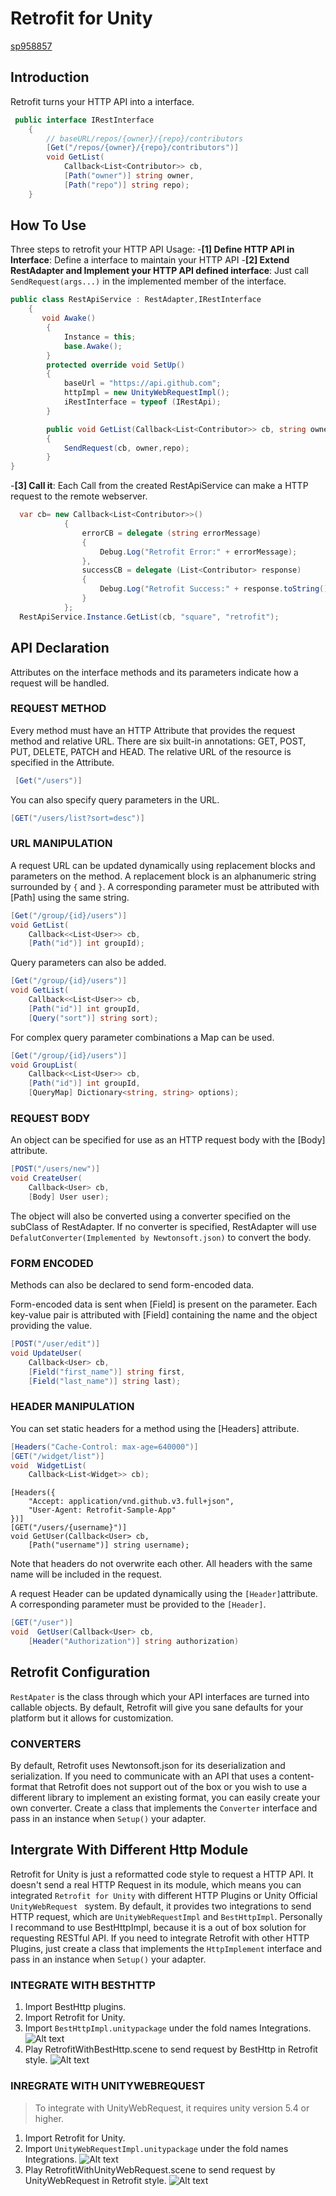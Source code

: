 # Retrofit for Unity
[sp958857](https://github.com/sp958857)
## Introduction

Retrofit turns your HTTP API into a interface.
```cs
 public interface IRestInterface
    {
        // baseURL/repos/{owner}/{repo}/contributors
        [Get("/repos/{owner}/{repo}/contributors")]
        void GetList(
            Callback<List<Contributor>> cb,
            [Path("owner")] string owner,
            [Path("repo")] string repo);
	}
```
## How To Use
Three steps to retrofit your HTTP API Usage:
-**[1] Define HTTP API in Interface**: Define a interface to maintain your HTTP API
-**[2] Extend RestAdapter and Implement your HTTP API defined interface**: Just call `SendRequest(args...)` in the implemented member of the interface.
```cs
public class RestApiService : RestAdapter,IRestInterface
    {
       void Awake()
        {
            Instance = this;
            base.Awake();
        }
        protected override void SetUp()
        {
            baseUrl = "https://api.github.com";
            httpImpl = new UnityWebRequestImpl();
            iRestInterface = typeof (IRestApi);
        }

        public void GetList(Callback<List<Contributor>> cb, string owner, string repo)
        {
            SendRequest(cb, owner,repo);
        }
}
```
-**[3] Call it**: Each Call from the created RestApiService  can make a HTTP request to the remote webserver.
```cs
  var cb= new Callback<List<Contributor>>()
            {
                errorCB = delegate (string errorMessage)
                {
                    Debug.Log("Retrofit Error:" + errorMessage);
                },
                successCB = delegate (List<Contributor> response)
                {
                    Debug.Log("Retrofit Success:" + response.toString());
                }
            };
  RestApiService.Instance.GetList(cb, "square", "retrofit");   
```
## API Declaration
Attributes on the interface methods and its parameters indicate how a request will be handled.
### REQUEST METHOD
Every method must have an HTTP Attribute that provides the request method and relative URL. There are six built-in annotations: GET, POST, PUT, DELETE, PATCH and HEAD. The relative URL of the resource is specified in the Attribute.
```cs
 [Get("/users")]
```
 You can also specify query parameters in the URL.
```cs
[GET("/users/list?sort=desc")]
```
### URL MANIPULATION
A request URL can be updated dynamically using replacement blocks and parameters on the method. A replacement block is an alphanumeric string surrounded by `{` and `}`. A corresponding parameter must be attributed with [Path] using the same string.
```cs
[Get("/group/{id}/users")]
void GetList(
    Callback<<List<User>> cb,
    [Path("id")] int groupId);
```
Query parameters can also be added.
```cs
[Get("/group/{id}/users")]
void GetList(
    Callback<<List<User>> cb,
    [Path("id")] int groupId,
    [Query("sort")] string sort);
```
For complex query parameter combinations a Map can be used.
```cs
[Get("/group/{id}/users")]
void GroupList(
    Callback<<List<User>> cb,
    [Path("id")] int groupId,
    [QueryMap] Dictionary<string, string> options);
```
### REQUEST BODY
An object can be specified for use as an HTTP request body with the [Body] attribute.
```cs
[POST("/users/new")]
void CreateUser(
	Callback<User> cb,
	[Body] User user);
```
The object will also be converted using a converter specified on the subClass of RestAdapter. If no converter is specified, RestAdapter will use `DefalutConverter(Implemented by Newtonsoft.json)` to convert the body.
### FORM ENCODED
Methods can also be declared to send form-encoded data.

Form-encoded data is sent when [Field] is present on the parameter. Each key-value pair is attributed with [Field] containing the name and the object providing the value.
```cs
[POST("/user/edit")]
void UpdateUser(
	Callback<User> cb,
	[Field("first_name")] string first,
	[Field("last_name")] string last);
```
### HEADER MANIPULATION
You can set static headers for a method using the [Headers] attribute.
```cs
[Headers("Cache-Control: max-age=640000")]
[GET("/widget/list")]
void  WidgetList(
	Callback<List<Widget>> cb);
```
```
[Headers({
    "Accept: application/vnd.github.v3.full+json",
    "User-Agent: Retrofit-Sample-App"
})]
[GET("/users/{username}")]
void GetUser(Callback<User> cb,
	[Path("username")] string username);
```
Note that headers do not overwrite each other. All headers with the same name will be included in the request.

A request Header can be updated dynamically using the `[Header]`attribute. A corresponding parameter must be provided to the `[Header]`.
```cs
[GET("/user")]
void  GetUser(Callback<User> cb,
	[Header("Authorization")] string authorization)
```
## Retrofit Configuration
`RestApater` is the class through which your API interfaces are turned into callable objects. By default, Retrofit will give you sane defaults for your platform but it allows for customization.
### CONVERTERS
By default, Retrofit uses Newtonsoft.json for its deserialization and serialization.
If you need to communicate with an API that uses a content-format that Retrofit does not support out of the box or you wish to use a different library to implement an existing format, you can easily create your own converter. Create a class that implements the `Converter` interface and pass in an instance when `Setup()` your adapter.

## Intergrate With Different Http Module

Retrofit for Unity is just a reformatted code style to request a HTTP API. It doesn't send a real HTTP Request in its module, which means you can integrated `Retrofit for Unity` with different HTTP Plugins or Unity Official `UnityWebRequest ` system.
By default, it provides two integrations to send HTTP request, which are `UnityWebRequestImpl` and `BestHttpImpl`.
Personally I recommand to use BestHttpImpl, because it is a out of box solution for requesting RESTful API.
If you need to integrate Retrofit with other HTTP Plugins, just create a class that implements the `HttpImplement` interface and pass in an instance when `Setup()` your adapter.

### INTEGRATE WITH BESTHTTP

1. Import BestHttp plugins.
2. Import Retrofit for Unity.
3. Import `BestHttpImpl.unitypackage` under the fold names Integrations.
  ![Alt text](https://raw.githubusercontent.com/sp958857/Retrofit4Unity/master/Pic/inspector1.png)
4. Play RetrofitWithBestHttp.scene to send request by BestHttp in Retrofit style.
 ![Alt text](https://raw.githubusercontent.com/sp958857/Retrofit4Unity/master/Pic/scene1.png)


### INREGRATE WITH UNITYWEBREQUEST

>To integrate with UnityWebRequest, it requires unity version 5.4 or higher.

1. Import Retrofit for Unity.
2. Import `UnityWebRequestImpl.unitypackage` under the fold names Integrations.
  ![Alt text](https://raw.githubusercontent.com/sp958857/Retrofit4Unity/master/Pic/inspector2.png)
3. Play RetrofitWithUnityWebRequest.scene to send request by UnityWebRequest in Retrofit style.
  ![Alt text](https://raw.githubusercontent.com/sp958857/Retrofit4Unity/master/Pic/scene2.png)
